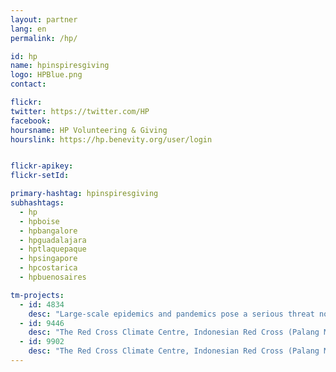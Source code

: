 ```yaml
---
layout: partner
lang: en
permalink: /hp/

id: hp
name: hpinspiresgiving
logo: HPBlue.png
contact:

flickr: 
twitter: https://twitter.com/HP
facebook:
hoursname: HP Volunteering & Giving
hourslink: https://hp.benevity.org/user/login


flickr-apikey:
flickr-setId:

primary-hashtag: hpinspiresgiving
subhashtags: 
  - hp
  - hpboise
  - hpbangalore
  - hpguadalajara
  - hptlaquepaque
  - hpsingapore
  - hpcostarica
  - hpbuenosaires

tm-projects:
  - id: 4834
    desc: "Large-scale epidemics and pandemics pose a serious threat not only to global health security but also to countries, communities and individuals in their efforts to achieve resilience. The American Red Cross is supporting the International Federation of Red Cross and Red Crescent Societies (IFRC) with a new program focusing on open data advocacy, community mapping, and integrating data into data driven decision-making."
  - id: 9446
    desc: "The Red Cross Climate Centre, Indonesian Red Cross (Palang Merah Indonesia/PMI), IFRC, British Red Cross and Australian Red Cross are implementing a programme where the data contributed will be used by the Red Cross to assist in forecasting future disaster impacts, by knowing in advance what is likely to be impacted and its exposure and vulnerability."
  - id: 9902
    desc: "The Red Cross Climate Centre, Indonesian Red Cross (Palang Merah Indonesia/PMI), IFRC, British Red Cross and Australian Red Cross are implementing a programme where the data contributed will be used by the Red Cross to assist in forecasting future disaster impacts, by knowing in advance what is likely to be impacted and its exposure and vulnerability."
---
```

